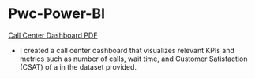# Pwc-Power-BI
<a href="call center dashboard.pdf" target="_blank">Call Center Dashboard PDF</a>
- I created a call center dashboard that visualizes relevant KPIs and metrics such as number of calls, wait time, and Customer Satisfaction (CSAT) of a  in the dataset provided.

